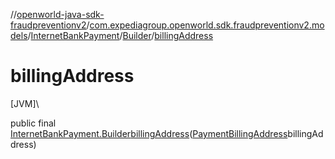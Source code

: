 //[openworld-java-sdk-fraudpreventionv2](../../../../index.md)/[com.expediagroup.openworld.sdk.fraudpreventionv2.models](../../index.md)/[InternetBankPayment](../index.md)/[Builder](index.md)/[billingAddress](billing-address.md)

# billingAddress

[JVM]\

public final [InternetBankPayment.Builder](index.md)[billingAddress](billing-address.md)([PaymentBillingAddress](../../-payment-billing-address/index.md)billingAddress)
